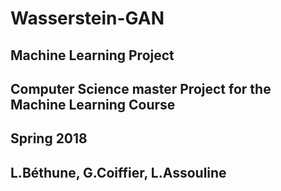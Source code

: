 # Wasserstein-GAN
## Machine Learning Project
## Computer Science master Project for the Machine Learning Course
## Spring 2018
## L.Béthune, G.Coiffier, L.Assouline
